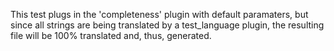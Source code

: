 This test plugs in the 'completeness' plugin with default paramaters,
but since all strings are being translated by a test_language plugin,
the resulting file will be 100% translated and, thus, generated.